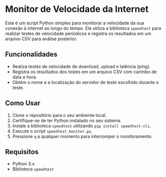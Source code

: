 # Monitor de Velocidade da Internet

Este é um script Python simples para monitorar a velocidade da sua conexão à internet ao longo do tempo. Ele utiliza a biblioteca `speedtest` para realizar testes de velocidade periódicos e registra os resultados em um arquivo CSV para análise posterior.

## Funcionalidades

- Realiza testes de velocidade de download, upload e latência (ping).
- Registra os resultados dos testes em um arquivo CSV com carimbo de data e hora.
- Obtém o nome e a localização do servidor de teste escolhido durante o teste.

## Como Usar

1. Clone o repositório para o seu ambiente local.
2. Certifique-se de ter Python instalado no seu sistema.
3. Instale a biblioteca `speedtest` utilizando `pip install speedtest-cli`.
4. Execute o script `speedtest_monitor.py`.
5. Pressione `q` a qualquer momento para interromper o monitoramento.

## Requisitos

- Python 3.x
- Biblioteca `speedtest`
